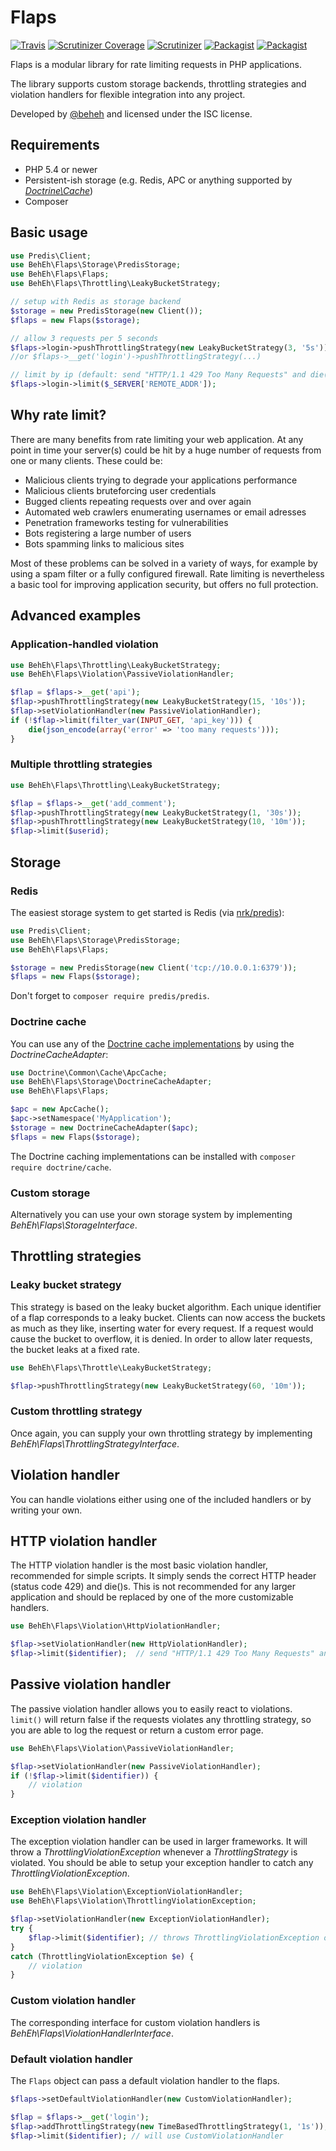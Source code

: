 # Flaps

[![Travis](https://img.shields.io/travis/beheh/flaps/master.svg?style=flat-square)](https://travis-ci.org/beheh/flaps)
[![Scrutinizer Coverage](https://img.shields.io/scrutinizer/coverage/g/beheh/flaps/master.svg?style=flat-square)](https://scrutinizer-ci.com/g/beheh/flaps/?branch=master)
[![Scrutinizer](https://img.shields.io/scrutinizer/g/beheh/flaps/master.svg?style=flat-square)](https://scrutinizer-ci.com/g/beheh/flaps/?branch=master)
[![Packagist](https://img.shields.io/packagist/v/beheh/flaps.svg?style=flat-square)](https://packagist.org/packages/beheh/flaps)
[![Packagist](https://img.shields.io/packagist/l/beheh/flaps.svg?style=flat-square)](https://packagist.org/packages/beheh/flaps)

Flaps is a modular library for rate limiting requests in PHP applications.

The library supports custom storage backends, throttling strategies and violation handlers for flexible integration into any project.

Developed by [@beheh](https://github.com/beheh) and licensed under the ISC license.

## Requirements

- PHP 5.4 or newer
- Persistent-ish storage (e.g. Redis, APC or anything supported by _[Doctrine\Cache](http://doctrine-common.readthedocs.org/en/latest/reference/caching.html)_)
- Composer

## Basic usage

```php
use Predis\Client;
use BehEh\Flaps\Storage\PredisStorage;
use BehEh\Flaps\Flaps;
use BehEh\Flaps\Throttling\LeakyBucketStrategy;

// setup with Redis as storage backend
$storage = new PredisStorage(new Client());
$flaps = new Flaps($storage);

// allow 3 requests per 5 seconds
$flaps->login->pushThrottlingStrategy(new LeakyBucketStrategy(3, '5s'));
//or $flaps->__get('login')->pushThrottlingStrategy(...)

// limit by ip (default: send "HTTP/1.1 429 Too Many Requests" and die() on violation)
$flaps->login->limit($_SERVER['REMOTE_ADDR']);
```

## Why rate limit?

There are many benefits from rate limiting your web application. At any point in time your server(s) could be hit by a huge number of requests from one or many clients. These could be:
- Malicious clients trying to degrade your applications performance
- Malicious clients bruteforcing user credentials
- Bugged clients repeating requests over and over again
- Automated web crawlers enumerating usernames or email adresses
- Penetration frameworks testing for vulnerabilities
- Bots registering a large number of users
- Bots spamming links to malicious sites

Most of these problems can be solved in a variety of ways, for example by using a spam filter or a fully configured firewall. Rate limiting is nevertheless a basic tool for improving application security, but offers no full protection.

## Advanced examples

### Application-handled violation

```php
use BehEh\Flaps\Throttling\LeakyBucketStrategy;
use BehEh\Flaps\Violation\PassiveViolationHandler;

$flap = $flaps->__get('api');
$flap->pushThrottlingStrategy(new LeakyBucketStrategy(15, '10s'));
$flap->setViolationHandler(new PassiveViolationHandler);
if (!$flap->limit(filter_var(INPUT_GET, 'api_key'))) {
	die(json_encode(array('error' => 'too many requests')));
}
```

### Multiple throttling strategies

```php
use BehEh\Flaps\Throttling\LeakyBucketStrategy;

$flap = $flaps->__get('add_comment');
$flap->pushThrottlingStrategy(new LeakyBucketStrategy(1, '30s'));
$flap->pushThrottlingStrategy(new LeakyBucketStrategy(10, '10m'));
$flap->limit($userid);
```

## Storage

### Redis

The easiest storage system to get started is Redis (via [nrk/predis](https://github.com/nrk/predis)):

```php
use Predis\Client;
use BehEh\Flaps\Storage\PredisStorage;
use BehEh\Flaps\Flaps;

$storage = new PredisStorage(new Client('tcp://10.0.0.1:6379'));
$flaps = new Flaps($storage);
```

Don't forget to `composer require predis/predis`.

### Doctrine cache

You can use any of the [Doctrine cache implementations](http://doctrine-common.readthedocs.org/en/latest/reference/caching.html) by using the _DoctrineCacheAdapter_:

```php
use Doctrine\Common\Cache\ApcCache;
use BehEh\Flaps\Storage\DoctrineCacheAdapter;
use BehEh\Flaps\Flaps;

$apc = new ApcCache();
$apc->setNamespace('MyApplication');
$storage = new DoctrineCacheAdapter($apc);
$flaps = new Flaps($storage);
```

The Doctrine caching implementations can be installed with `composer require doctrine/cache`.

### Custom storage

Alternatively you can use your own storage system by implementing _BehEh\Flaps\StorageInterface_.

## Throttling strategies

### Leaky bucket strategy

This strategy is based on the leaky bucket algorithm. Each unique identifier of a flap corresponds to a leaky bucket.
Clients can now access the buckets as much as they like, inserting water for every request. If a request would cause the bucket to overflow, it is denied.
In order to allow later requests, the bucket leaks at a fixed rate.

```php
use BehEh\Flaps\Throttle\LeakyBucketStrategy;

$flap->pushThrottlingStrategy(new LeakyBucketStrategy(60, '10m'));
```

### Custom throttling strategy

Once again, you can supply your own throttling strategy by implementing _BehEh\Flaps\ThrottlingStrategyInterface_.

## Violation handler

You can handle violations either using one of the included handlers or by writing your own.

## HTTP violation handler

The HTTP violation handler is the most basic violation handler, recommended for simple scripts.
It simply sends the correct HTTP header (status code 429) and die()s. This is not recommended for any larger application and should be replaced by one of the more customizable handlers.

```php
use BehEh\Flaps\Violation\HttpViolationHandler;

$flap->setViolationHandler(new HttpViolationHandler);
$flap->limit($identifier);  // send "HTTP/1.1 429 Too Many Requests" and die() on violation
```

## Passive violation handler

The passive violation handler allows you to easily react to violations.
`limit()` will return false if the requests violates any throttling strategy, so you are able to log the request or return a custom error page.

```php
use BehEh\Flaps\Violation\PassiveViolationHandler;

$flap->setViolationHandler(new PassiveViolationHandler);
if (!$flap->limit($identifier)) {
	// violation
}
```

### Exception violation handler

The exception violation handler can be used in larger frameworks. It will throw a _ThrottlingViolationException_ whenever a _ThrottlingStrategy_ is violated.
You should be able to setup your exception handler to catch any _ThrottlingViolationException_.

```php
use BehEh\Flaps\Violation\ExceptionViolationHandler;
use BehEh\Flaps\Violation\ThrottlingViolationException;

$flap->setViolationHandler(new ExceptionViolationHandler);
try {
	$flap->limit($identifier); // throws ThrottlingViolationException on violation
}
catch (ThrottlingViolationException $e) {
	// violation
}
```

### Custom violation handler

The corresponding interface for custom violation handlers is _BehEh\Flaps\ViolationHandlerInterface_.

### Default violation handler

The `Flaps` object can pass a default violation handler to the flaps.

```php
$flaps->setDefaultViolationHandler(new CustomViolationHandler);

$flap = $flaps->__get('login');
$flap->addThrottlingStrategy(new TimeBasedThrottlingStrategy(1, '1s'));
$flap->limit($identifier); // will use CustomViolationHandler
```

